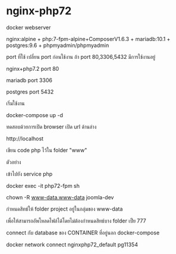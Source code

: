 # nginx-php72
docker webserver

nginx:alpine + php:7-fpm-alpine+ComposerV1.6.3 + mariadb:10.1 + postgres:9.6 + phpmyadmin/phpmyadmin

port ที่ใช้ เปลี่ยน port ก่อนใช้งาน ถ้า port 80,3306,5432 มีการใช้งานอยู่

nginx+php7.2 port 80

mariadb port 3306

postgres port 5432

เริ่มใช้งาน

docker-compose up -d

ทดสอบด้วยการเปิด browser เปิด url ด้านล่าง

http://localhost

เขียน code php ไว้ใน folder "www"

ตัวอย่าง

เข้าไปยัง service php

docker exec -it php72-fpm sh

chown -R www-data.www-data joomla-dev

กำหนดสิทธ์ให้ folder project อยู่ในกลุ่มของ www-data 

เพื่อให้สามารถอัพโหลดไฟล์ได้โดยไม่ต้องกำหนดสิทธ์บาง folder เป็ย 777

connect กับ database ของ CONTAINER ที่อยู่นอก docker-compose

docker network connect nginxphp72_default pg11354
